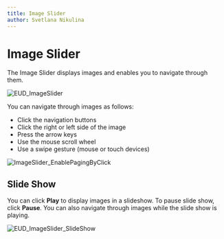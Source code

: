 ```yaml
---
title: Image Slider
author: Svetlana Nikulina
---
```

# Image Slider
The Image Slider displays images and enables you to navigate through them.

![EUD_ImageSlider](../images/img22708.png)

You can navigate through images as follows:
* Click the navigation buttons
* Click the right or left side of the image
* Press the arrow keys
* Use the mouse scroll wheel
* Use a swipe gesture (mouse or touch devices)

![ImageSlider_EnablePagingByClick](../images/img18296.gif)

## Slide Show
You can click **Play** to display images in a slideshow. To pause slide show, click **Pause**. You can also navigate through images while the slide show is playing.

![EUD_ImageSlider_SlideShow](../images/img22707.png)
